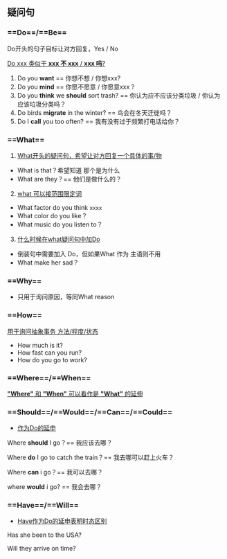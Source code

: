## 疑问句

### ==Do==/==Be==

Do开头的句子目标让对方回复，Yes / No

<u>Do xxx 类似于 **xxx 不 xxx** / **xxx 吗**?</u>

1. Do you **want** == 你想不想 / 你想xxx?
2. Do you **mind** == 你愿不愿意 / 你愿意xxx ?
3. Do you **think** we **should** sort trash? == 你认为应不应该分类垃圾 / 你认为应该垃圾分类吗？
4. Do birds **migrate** in the winter? == 鸟会在冬天迁徙吗？
5. Do I **call** you too often? == 我有没有过于频繁打电话给你？

### ==What==

1. <u>What开头的疑问句，希望让对方回复一个具体的事/物</u>

* What is that？希望知道 那个是为什么
* What are they？== 他们是做什么的？

2. <u>what 可以接范围限定词</u>

* What factor do you think `xxxx`
* What color do you like？
* What music do you listen to？

3. <u>什么时候在what疑问句中加Do</u>

* 倒装句中需要加入 Do，但如果What 作为 主语则不用
* What make her sad？

### ==Why==

* 只用于询问原因，等同What reason

### ==How==

<u>用于询问抽象事务 方法/程度/状态</u>

* How much is it? 
* How fast can you run?
* How do you go to work?

### ==Where==/==When==

<u>**"Where"** 和 **"When"** 可以看作是 **"What"** 的延伸</u>

### ==Should==/==Would==/==Can==/==Could==

* <u>作为Do的延申</u>

Where **should** I go？== 我应该去哪？

 Where **do** I go to catch the train？== 我去哪可以赶上火车？

Where **can** i go？== 我可以去哪？

where **would** i go?  == 我会去哪？

### ==Have==/==Will==

* <u>Have作为Do的延申表明时态区别</u>

Has she been to the USA?

Will they arrive on time?

